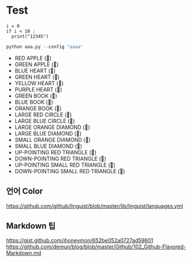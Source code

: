 # Test

```python3
i = 0
if i < 10 :
  print("12345")
```


```Python console
python aaa.py --config "aaaa"
```

- RED APPLE (&#x1F34E;)
- GREEN APPLE (&#x1F34F;)
- BLUE HEART (&#x1F499;)
- GREEN HEART (&#x1F49A;)
- YELLOW HEART (&#x1F49B;)
- PURPLE HEART (&#x1F49C;)
- GREEN BOOK (&#x1F4D7;)
- BLUE BOOK (&#x1F4D8;)
- ORANGE BOOK (&#x1F4D9;)
- LARGE RED CIRCLE (&#x1F534;)
- LARGE BLUE CIRCLE (&#x1F535;)
- LARGE ORANGE DIAMOND (&#x1F536;)
- LARGE BLUE DIAMOND (&#x1F537;)
- SMALL ORANGE DIAMOND (&#x1F538;)
- SMALL BLUE DIAMOND (&#x1F539;)
- UP-POINTING RED TRIANGLE (&#x1F53A;)
- DOWN-POINTING RED TRIANGLE (&#x1F53B;)
- UP-POINTING SMALL RED TRIANGLE (&#x1F53C;)
- DOWN-POINTING SMALL RED TRIANGLE (&#x1F53D;)


## 언어 Color

https://github.com/github/linguist/blob/master/lib/linguist/languages.yml

## Markdown 팁 
https://gist.github.com/ihoneymon/652be052a0727ad59601
https://github.com/demun/blog/blob/master/Github/102_Github-Flavored-Markdown.md

